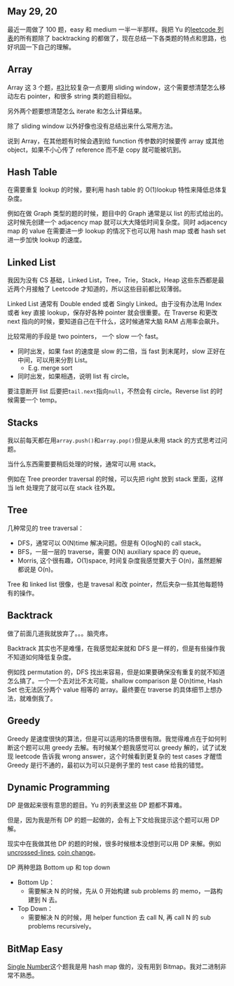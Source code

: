 ## May 29, 20

最近一周做了 100 题，easy 和 medium 一半一半那样。我把 Yu 的[leetcode 列表](https://github.com/yuzhoujr/leetcode)的所有题除了 backtracking 的都做了，现在总结一下各类题的特点和思路，也好巩固一下自己的理解。

## Array

Array 这 3 个题，[#3](https://leetcode.com/problems/longest-substring-without-repeating-characters/#/solutions)比较复杂一点要用 sliding window，这个需要想清楚怎么移动左右 pointer，和很多 string 类的题目相似。

另外两个题要想清楚怎么 iterate 和怎么计算结果。

除了 sliding window 以外好像也没有总结出来什么常用方法。

说到 Array，在其他题有时候会遇到给 function 传参数的时候要传 array 或其他 object，如果不小心传了 reference 而不是 copy 就可能被坑到。

## Hash Table

在需要重复 lookup 的时候，要利用 hash table 的 O(1)lookup 特性来降低总体复杂度。

例如在做 Graph 类型的题的时候，题目中的 Graph 通常是以 list 的形式给出的。这时候先创建一个 adjacency map 就可以大大降低时间复杂度。同时 adjacency map 的 value 在需要进一步 lookup 的情况下也可以用 hash map 或者 hash set 进一步加快 lookup 的速度。

## Linked List

我因为没有 CS 基础，Linked List，Tree，Trie，Stack，Heap 这些东西都是最近两个月接触了 Leetcode 才知道的，所以这些目前都比较薄弱。

Linked List 通常有 Double ended 或者 Singly Linked。由于没有办法用 Index 或者 key 直接 lookup，保存好各种 pointer 就会很重要。在 Traverse 和更改 next 指向的时候，要知道自己在干什么，这时候通常大脑 RAM 占用率会飙升。

比较常用的手段是 two pointers， 一个 slow 一个 fast。

- 同时出发，如果 fast 的速度是 slow 的二倍，当 fast 到末尾时，slow 正好在中间，可以用来分割 List。
  - E.g. merge sort
- 同时出发，如果相遇，说明 list 有 circle。

要注意断开 list 后要把`tail.next`指向`null`，不然会有 circle。Reverse list 的时候需要一个 temp。

## Stacks

我以前每天都在用`array.push()`和`array.pop()`但是从未用 stack 的方式思考过问题。

当什么东西需要要稍后处理的时候，通常可以用 stack。

例如在 Tree preorder traversal 的时候，可以先把 right 放到 stack 里面，这样当 left 处理完了就可以在 stack 往外取。

## Tree

几种常见的 tree traversal：

- DFS，通常可以 O(N)time 解决问题。但是有 O(logN)的 call stack。
- BFS，一层一层的 traverse，需要 O(N) auxiliary space 的 queue。
- Morris, 这个很有趣，O(1)space, 时间复杂度我感觉要大于 O(n)，虽然题解都说是 O(n)。

Tree 和 linked list 很像，也是 travesal 和改 pointer，然后夹杂一些其他每题特有的操作。

## Backtrack

做了前面几道我就放弃了。。。脑壳疼。

Backtrack 其实也不是难懂，在我感觉起来就和 DFS 是一样的，但是有些操作我不知道如何降低复杂度。

例如找 permutation 的，DFS 找出来容易，但是如果要确保没有重复的就不知道怎么搞了。一个一个去对比不太可能，shallow comparison 是 O(n)time, Hash Set 也无法区分两个 value 相等的 array。最终要在 traverse 的具体细节上想办法，就难倒我了。

## Greedy

Greedy 是速度很快的算法，但是可以适用的场景很有限。我觉得难点在于如何判断这个题可以用 greedy 去解。有时候某个题我感觉可以 greedy 解的，试了试发现 leetcode 告诉我 wrong answer，这个时候看到更复杂的 test cases 才醒悟 Greedy 是行不通的，最初以为可以只是例子里的 test case 给我的错觉。

## Dynamic Programming

DP 是做起来很有意思的题目。Yu 的列表里这些 DP 题都不算难。

但是，因为我是所有 DP 的题一起做的，会有上下文给我提示这个题可以用 DP 解。

现实中在我做其他 DP 的题的时候，很多时候根本没想到可以用 DP 来解。例如[uncrossed-lines](https://leetcode.com/problems/uncrossed-lines/), [coin change](https://leetcode.com/problems/coin-change/)。

DP 两种思路 Bottom up 和 top down

- Bottom Up：
  - 需要解决 N 的时候，先从 0 开始构建 sub problems 的 memo，一路构建到 N 去。
- Top Down：
  - 需要解决 N 的时候，用 helper function 去 call N, 再 call N 的 sub problems recursively。

## BitMap Easy

[Single Number](https://leetcode.com/problems/single-number/description/)这个题我是用 hash map 做的，没有用到 Bitmap。我对二进制非常不熟悉。

